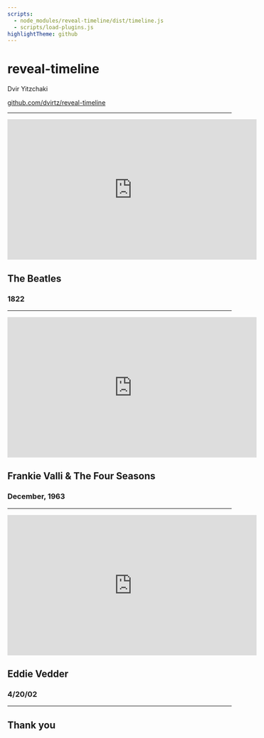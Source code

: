```yaml
---
scripts:
  - node_modules/reveal-timeline/dist/timeline.js
  - scripts/load-plugins.js
highlightTheme: github
---
```


<!-- .slide: data-timeline-title -->

# reveal-timeline

Dvir Yitzchaki

[github.com/dvirtz/reveal-timeline](github.com/dvirtz/reveal-timeline)

---

<!-- .slide: data-timeline-start-date="1822" -->

<iframe width="560" height="315" src="https://www.youtube.com/embed/MRkDU-48f3U" title="YouTube video player" frameborder="0" allow="accelerometer; autoplay; clipboard-write; encrypted-media; gyroscope; picture-in-picture" allowfullscreen></iframe>

## The Beatles
### 1822

---

<!-- .slide: data-timeline-start-date="1963-12" -->

<iframe width="560" height="315" src="https://www.youtube.com/embed/mTUhnIY3oRM" title="YouTube video player" frameborder="0" allow="accelerometer; autoplay; clipboard-write; encrypted-media; gyroscope; picture-in-picture" allowfullscreen></iframe>

## Frankie Valli & The Four Seasons 
### December, 1963

---

<!-- .slide: data-timeline-start-date="2022-04-20" -->

<iframe width="560" height="315" src="https://www.youtube.com/embed/ssSL9rAPczI" title="YouTube video player" frameborder="0" allow="accelerometer; autoplay; clipboard-write; encrypted-media; gyroscope; picture-in-picture" allowfullscreen></iframe>

## Eddie Vedder
### 4/20/02

---

## Thank you